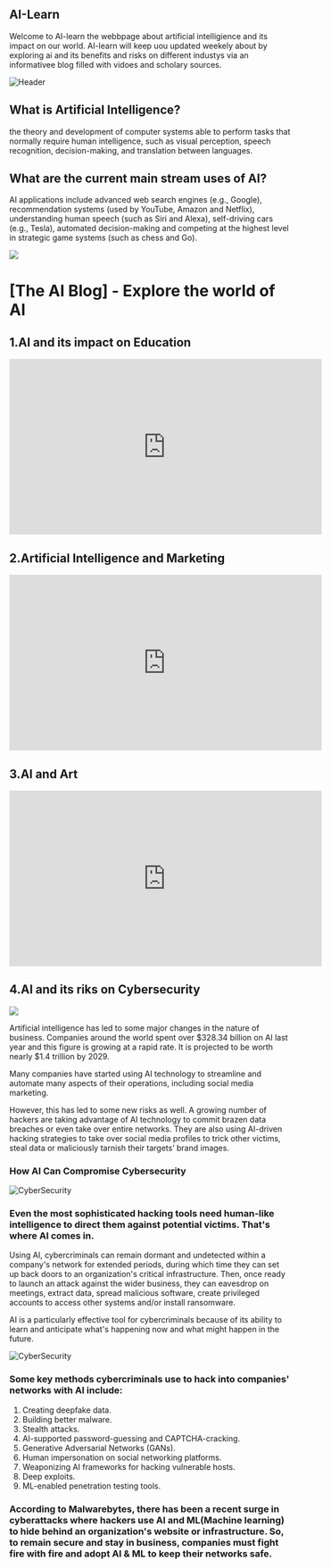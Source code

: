 
## AI-Learn

Welcome to AI-learn the webbpage about artificial intelligience and its impact on our world.  AI-learn will keep uou updated weekely about by exploring ai and its benefits and risks on different industys via an informativee blog filled with vidoes and scholary sources. 

![Header](assets/img/AI-Social-Media.png)

## What is Artificial Intelligence?
the theory and development of computer systems able to perform tasks that normally require human intelligence, such as visual perception, speech recognition, decision-making, and translation between languages.

## What are the current main stream uses of AI?
AI applications include advanced web search engines (e.g., Google), recommendation systems (used by YouTube, Amazon and Netflix), understanding human speech (such as Siri and Alexa), self-driving cars (e.g., Tesla), automated decision-making and competing at the highest level in strategic game systems (such as chess and Go).

![](assets/img/AI-2.jpg)
# [The AI Blog] - Explore the world of AI

## 1.AI and its impact on Education
<iframe width="560" height="315" src="https://www.youtube.com/embed/JMLsHI8aV0g" title="YouTube video player" frameborder="0" allow="accelerometer; autoplay; clipboard-write; encrypted-media; gyroscope; picture-in-picture" allowfullscreen></iframe>

## 2.Artificial Intelligence and Marketing
<iframe width="560" height="315" src="https://www.youtube.com/embed/6XfvBb2L01Q" title="YouTube video player" frameborder="0" allow="accelerometer; autoplay; clipboard-write; encrypted-media; gyroscope; picture-in-picture" allowfullscreen></iframe>

## 3.AI and Art
<iframe width="560" height="315" src="https://www.youtube.com/embed/I-EIVlHvHRM" title="YouTube video player" frameborder="0" allow="accelerometer; autoplay; clipboard-write; encrypted-media; gyroscope; picture-in-picture" allowfullscreen></iframe>

## 4.AI and its riks on Cybersecurity 
![](assets/img/AI-3.png)

Artificial intelligence has led to some major changes in the nature of business. Companies around the world spent over $328.34 billion on AI last year and this figure is growing at a rapid rate. It is projected to be worth nearly $1.4 trillion by 2029.

Many companies have started using AI technology to streamline and automate many aspects of their operations, including social media marketing.

However, this has led to some new risks as well. A growing number of hackers are taking advantage of AI technology to commit brazen data breaches or even take over entire networks. They are also using AI-driven hacking strategies to take over social media profiles to trick other victims, steal data or maliciously tarnish their targets’ brand images.

### How AI Can Compromise Cybersecurity
![CyberSecurity](assets/img/AI-Cybersecurity.jpg)

### Even the most sophisticated hacking tools need human-like intelligence to direct them against potential victims. That's where AI comes in.

Using AI, cybercriminals can remain dormant and undetected within a company's network for extended periods, during which time they can set up back doors to an organization's critical infrastructure. Then, once ready to launch an attack against the wider business, they can eavesdrop on meetings, extract data, spread malicious software, create privileged accounts to access other systems and/or install ransomware.

AI is a particularly effective tool for cybercriminals because of its ability to learn and anticipate what's happening now and what might happen in the future.

![CyberSecurity](assets/img/AI-Risks.jpg)
### Some key methods cybercriminals use to hack into companies' networks with AI include:

1. Creating deepfake data.
2. Building better malware.
3. Stealth attacks.
4. AI-supported password-guessing and CAPTCHA-cracking.
5. Generative Adversarial Networks (GANs).
6. Human impersonation on social networking platforms.
7. Weaponizing AI frameworks for hacking vulnerable hosts.
8. Deep exploits.
9. ML-enabled penetration testing tools.


### According to Malwarebytes, there has been a recent surge in cyberattacks where hackers use AI and ML(Machine learning) to hide behind an organization's website or infrastructure. So, to remain secure and stay in business, companies must fight fire with fire and adopt AI & ML to keep their networks safe. 









